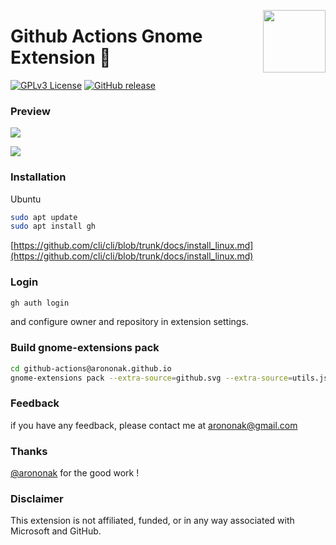 [<img src="https://github.com/arononak/github-actions-gnome-extension/blob/12c985b40d027f1f455199bb3c134bf209008de5/get-it.png" height="100" align="right">](https://extensions.gnome.org/extension/5973/github-actions/)

# Github Actions Gnome Extension 🧩

[![GPLv3 License](https://img.shields.io/badge/License-GPL%20v3-yellow.svg)](https://opensource.org/licenses/)
[![GitHub release](https://img.shields.io/github/v/release/arononak/github-actions-gnome-extension)](https://github.com/arononak/github-actions-gnome-extension/releases/latest)

### Preview

![](https://github.com/arononak/github-actions-gnome-extension/blob/3273410acbf1adba15212f2f4ffb39cb96416ce2/preview.png)

![](https://github.com/arononak/github-actions-gnome-extension/blob/fc2a1e6dc4cdf506ece3ea60b52dc09103e8e92e/preview_settings.png)

### Installation

Ubuntu
```bash
sudo apt update
sudo apt install gh
```
[https://github.com/cli/cli/blob/trunk/docs/install_linux.md](https://github.com/cli/cli/blob/trunk/docs/install_linux.md)

### Login

```bash
gh auth login
```

and configure owner and repository in extension settings.

### Build gnome-extensions pack

```bash
cd github-actions@arononak.github.io
gnome-extensions pack --extra-source=github.svg --extra-source=utils.js
```

### Feedback
if you have any feedback, please contact me at arononak@gmail.com

### Thanks
[@arononak](https://github.com/arononak) for the good work !

### Disclaimer
This extension is not affiliated, funded, or in any way associated with Microsoft and GitHub.
